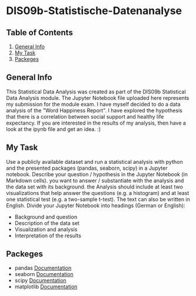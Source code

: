 # DIS09b-Statistische-Datenanalyse

## Table of Contents
1. [General Info](#general-info)
2. [My Task](#my-task)
3. [Packeges](#packeges)

## General Info
This Statistical Data Analysis was created as part of the DIS09b Statistical Data Analysis module.
The Jupyter Notebook file uploaded here represents my submission for the module exam. I have myself
decided to do a data analysis of the "Word Happiness Report". I have explored the hypothesis that there is a correlation between social support and healthy life expectancy. If you are interested in the results of my analysis, then
have a look at the ipynb file and get an idea. :)


## My Task
Use a publicly available dataset
and run a statistical analysis with python
and the presented packages (pandas, seaborn, scipy) in a Jupyter notebook.
Describe your question / hypothesis in the Jupyter Notebook (in Markdown cells).
you want to answer / substantiate with the analysis and the data set with its background. the
Analysis should include at least two visualizations that help answer the questions (e.g. a
histogram) and at least one statistical test (e.g. a two-sample t-test).
The text can also be written in English.
Divide your Jupyter Notebook into headings (German or English):
- Background and question
- Description of the data set
- Visualization and analysis
- Interpretation of the results

## Packeges
- pandas <a href='https://pandas.pydata.org/docs/'>Documentation </a>
- seaborn <a href='https://seaborn.pydata.org/'>Documentation </a>
- scipy <a href='https://docs.scipy.org/doc/scipy/'>Documentation </a>
- matplotlib <a href='https://matplotlib.org/stable/index.html'>Documentation </a>



